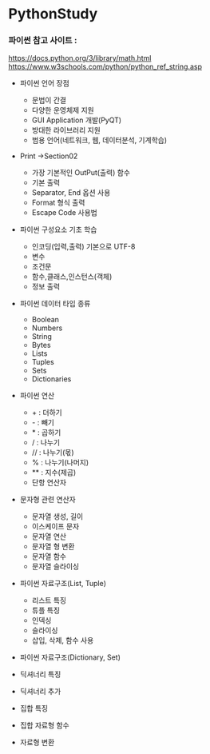 # PythonStudy

### 파이썬 참고 사이트 :
 https://docs.python.org/3/library/math.html  
 https://www.w3schools.com/python/python_ref_string.asp

* 파이썬 언어 장점
   * 문법이 간결
   * 다양한 운영체제 지원
   * GUI Application 개발(PyQT) 
   * 방대한 라이브러리 지원
   * 범용 언어(네트워크, 웹, 데이터분석, 기계학습) 


 * Print ->Section02
   * 가장 기본적인 OutPut(출력) 함수  
   * 기본 출력
   * Separator, End 옵션 사용
   * Format 형식 출력
   * Escape Code 사용법


* 파이썬 구성요소 기초 학습  
  * 인코딩(입력,출력) 기본으로 UTF-8
  * 변수
  * 조건문
  * 함수,클래스,인스턴스(객체)
  * 정보 출력 
      

* 파이썬 데이터 타입 종류
  * Boolean
  * Numbers
  * String
  * Bytes
  * Lists
  * Tuples
  * Sets
  * Dictionaries 

* 파이썬 연산
  * \+ : 더하기
  * \- : 빼기
  * \* : 곱하기
  * / : 나누기
  * // : 나누기(몫)
  * % : 나누기(나머지)
  * \*\* : 지수(제곱)
  * 단항 연산자

* 문자형 관련 연산자
  * 문자열 생성, 길이
  * 이스케이프 문자
  * 문자열 연산
  * 문자열 형 변환
  * 문자열 함수
  * 문자열 슬라이싱 

 * 파이썬 자료구조(List, Tuple)
   * 리스트 특징
   * 튜플 특징
   * 인덱싱
   * 슬라이싱
   * 삽입, 삭제, 함수 사용 
  

  * 파이썬 자료구조(Dictionary, Set)
   * 딕셔너리 특징
   * 딕셔너리 추가
   * 집합 특징
   * 집합 자료형 함수
   * 자료형 변환 
  

